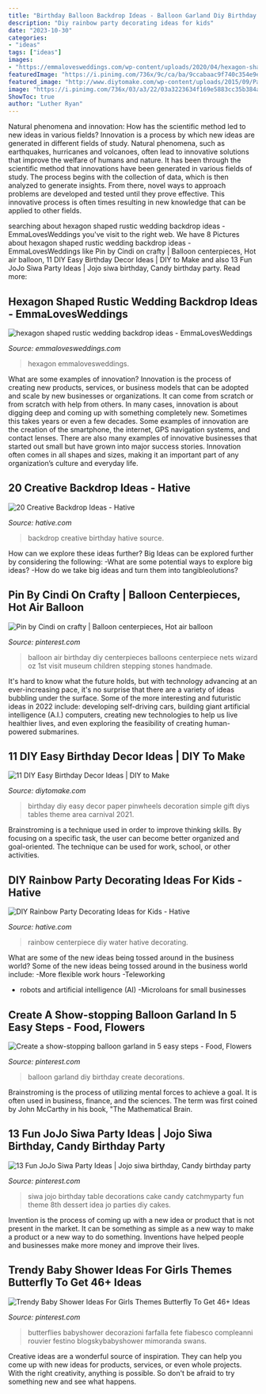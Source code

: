```yaml
---
title: "Birthday Balloon Backdrop Ideas - Balloon Garland Diy Birthday Create Decorations"
description: "Diy rainbow party decorating ideas for kids"
date: "2023-10-30"
categories:
- "ideas"
tags: ["ideas"]
images:
- "https://emmalovesweddings.com/wp-content/uploads/2020/04/hexagon-shaped-rustic-wedding-backdrop-ideas-200x300.jpg"
featuredImage: "https://i.pinimg.com/736x/9c/ca/ba/9ccabaac9f740c354e9e0157df2c9e55.jpg"
featured_image: "http://www.diytomake.com/wp-content/uploads/2015/09/Paper-Pinwheels.jpg"
image: "https://i.pinimg.com/736x/03/a3/22/03a3223634f169e5883cc35b384a988f--balloon-party-balloon-ideas.jpg"
ShowToc: true
author: "Luther Ryan"
---
```



Natural phenomena and innovation: How has the scientific method led to new ideas in various fields?
Innovation is a process by which new ideas are generated in different fields of study. Natural phenomena, such as earthquakes, hurricanes and volcanoes, often lead to innovative solutions that improve the welfare of humans and nature. It has been through the scientific method that innovations have been generated in various fields of study. The process begins with the collection of data, which is then analyzed to generate insights. From there, novel ways to approach problems are developed and tested until they prove effective. This innovative process is often times resulting in new knowledge that can be applied to other fields.

	

		
searching about hexagon shaped rustic wedding backdrop ideas - EmmaLovesWeddings you've visit to the right web. We have 8 Pictures about hexagon shaped rustic wedding backdrop ideas - EmmaLovesWeddings like Pin by Cindi on crafty | Balloon centerpieces, Hot air balloon, 11 DIY Easy Birthday Decor Ideas | DIY to Make and also 13 Fun JoJo Siwa Party Ideas | Jojo siwa birthday, Candy birthday party. Read more:
		
    
## Hexagon Shaped Rustic Wedding Backdrop Ideas - EmmaLovesWeddings

<img loading=lazy src="https://emmalovesweddings.com/wp-content/uploads/2020/04/hexagon-shaped-rustic-wedding-backdrop-ideas-200x300.jpg" onerror="this.onerror=null;this.src='https://tse1.mm.bing.net/th?id=OIP.-HMLHd5qs2CO3aXVeUcCDAAAAA&amp;pid=15.1';" alt="hexagon shaped rustic wedding backdrop ideas - EmmaLovesWeddings">

_Source: emmalovesweddings.com_

>hexagon emmalovesweddings. 

	

What are some examples of innovation?
Innovation is the process of creating new products, services, or business models that can be adopted and scale by new businesses or organizations. It can come from scratch or from scratch with help from others. In many cases, innovation is about digging deep and coming up with something completely new. Sometimes this takes years or even a few decades. 
Some examples of innovation are the creation of the smartphone, the internet, GPS navigation systems, and contact lenses. There are also many examples of innovative businesses that started out small but have grown into major success stories. Innovation often comes in all shapes and sizes, making it an important part of any organization’s culture and everyday life.

    
## 20 Creative Backdrop Ideas - Hative

<img loading=lazy src="https://hative.com/wp-content/uploads/2014/12/backdrop-ideas/6-creative-backdrop-ideas.jpg" onerror="this.onerror=null;this.src='https://tse2.mm.bing.net/th?id=OIP.LjfuAo5L22LhJoEVlvH74QHaKG&amp;pid=15.1';" alt="20 Creative Backdrop Ideas - Hative">

_Source: hative.com_

>backdrop creative birthday hative source. 

	

How can we explore these ideas further?
Big Ideas can be explored further by considering the following: 
-What are some potential ways to explore big ideas? 
-How do we take big ideas and turn them into tangibleolutions?

    
## Pin By Cindi On Crafty | Balloon Centerpieces, Hot Air Balloon

<img loading=lazy src="https://i.pinimg.com/736x/03/a3/22/03a3223634f169e5883cc35b384a988f--balloon-party-balloon-ideas.jpg" onerror="this.onerror=null;this.src='https://tse2.mm.bing.net/th?id=OIP.pgX2As-BiQzYibKgzeFc5AHaJ7&amp;pid=15.1';" alt="Pin by Cindi on crafty | Balloon centerpieces, Hot air balloon">

_Source: pinterest.com_

>balloon air birthday diy centerpieces balloons centerpiece nets wizard oz 1st visit museum children stepping stones handmade. 

	

It's hard to know what the future holds, but with technology advancing at an ever-increasing pace, it's no surprise that there are a variety of ideas bubbling under the surface. Some of the more interesting and futuristic ideas in 2022 include: developing self-driving cars, building giant artificial intelligence (A.I.) computers, creating new technologies to help us live healthier lives, and even exploring the feasibility of creating human-powered submarines.

    
## 11 DIY Easy Birthday Decor Ideas | DIY To Make

<img loading=lazy src="http://www.diytomake.com/wp-content/uploads/2015/09/Paper-Pinwheels.jpg" onerror="this.onerror=null;this.src='https://tse2.mm.bing.net/th?id=OIP.CQBf9e4IF1bsfxFDGHhjygHaLI&amp;pid=15.1';" alt="11 DIY Easy Birthday Decor Ideas | DIY to Make">

_Source: diytomake.com_

>birthday diy easy decor paper pinwheels decoration simple gift diys tables theme area carnival 2021. 

	

Brainstroming is a technique used in order to improve thinking skills. By focusing on a specific task, the user can become better organized and goal-oriented. The technique can be used for work, school, or other activities.

    
## DIY Rainbow Party Decorating Ideas For Kids - Hative

<img loading=lazy src="https://hative.com/wp-content/uploads/2014/11/diy-rainbow-party-decorating-ideas/6-rainbow-water-centerpiece.jpg" onerror="this.onerror=null;this.src='https://tse3.mm.bing.net/th?id=OIP.0oIptnDFP3CNc8zUj1RPNAHaI_&amp;pid=15.1';" alt="DIY Rainbow Party Decorating Ideas for Kids - Hative">

_Source: hative.com_

>rainbow centerpiece diy water hative decorating. 

	

What are some of the new ideas being tossed around in the business world?
Some of the new ideas being tossed around in the business world include: 
-More flexible work hours 
-Teleworking 
- robots and artificial intelligence (AI) 
-Microloans for small businesses

    
## Create A Show-stopping Balloon Garland In 5 Easy Steps - Food, Flowers

<img loading=lazy src="https://i.pinimg.com/736x/9c/ca/ba/9ccabaac9f740c354e9e0157df2c9e55.jpg" onerror="this.onerror=null;this.src='https://tse4.mm.bing.net/th?id=OIP.MykLpXiGdjYERvzoqzDpfQHaMW&amp;pid=15.1';" alt="Create a show-stopping balloon garland in 5 easy steps - Food, Flowers">

_Source: pinterest.com_

>balloon garland diy birthday create decorations. 

	

Brainstroming is the process of utilizing mental forces to achieve a goal. It is often used in business, finance, and the sciences. The term was first coined by John McCarthy in his book, "The Mathematical Brain.

    
## 13 Fun JoJo Siwa Party Ideas | Jojo Siwa Birthday, Candy Birthday Party

<img loading=lazy src="https://i.pinimg.com/736x/e4/6e/aa/e46eaaff81cf4f4a5e9fee63343667d0.jpg" onerror="this.onerror=null;this.src='https://tse2.mm.bing.net/th?id=OIP.HwzYc8tuD1eQNQFw89WGOQHaLE&amp;pid=15.1';" alt="13 Fun JoJo Siwa Party Ideas | Jojo siwa birthday, Candy birthday party">

_Source: pinterest.com_

>siwa jojo birthday table decorations cake candy catchmyparty fun theme 8th dessert idea jo parties diy cakes. 

	

Invention is the process of coming up with a new idea or product that is not present in the market. It can be something as simple as a new way to make a product or a new way to do something. Inventions have helped people and businesses make more money and improve their lives.

    
## Trendy Baby Shower Ideas For Girls Themes Butterfly To Get 46+ Ideas

<img loading=lazy src="https://i.pinimg.com/736x/13/04/56/130456a80c960deb27c0e2ff295b393e.jpg" onerror="this.onerror=null;this.src='https://tse1.mm.bing.net/th?id=OIP.HMdXkfDtDnWCwHfrn5IuBAAAAA&amp;pid=15.1';" alt="Trendy Baby Shower Ideas For Girls Themes Butterfly To Get 46+ Ideas">

_Source: pinterest.com_

>butterflies babyshower decorazioni farfalla fete fiabesco compleanni rouvier festino blogskybabyshower mimoranda swans. 

	

Creative ideas are a wonderful source of inspiration. They can help you come up with new ideas for products, services, or even whole projects. With the right creativity, anything is possible. So don't be afraid to try something new and see what happens.

